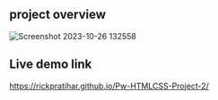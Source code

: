 
<h2>project overview</h2>

![Screenshot 2023-10-26 132558](https://github.com/RickPratihar/Pw-HTMLCSS-Project-2/assets/103872207/6ec11806-11f6-4588-8b0f-755129fcc234)

<h2>Live demo link</h2>

https://rickpratihar.github.io/Pw-HTMLCSS-Project-2/
